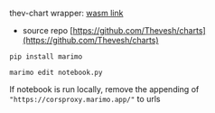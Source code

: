 thev-chart wrapper: [wasm link](https://marimo.app/?slug=qotsuc&mode=read&show-code=false)
 - source repo [https://github.com/Thevesh/charts](https://github.com/Thevesh/charts)

```
pip install marimo
```


```
marimo edit notebook.py
```

If notebook is run locally, remove the appending of `"https://corsproxy.marimo.app/"` to urls
